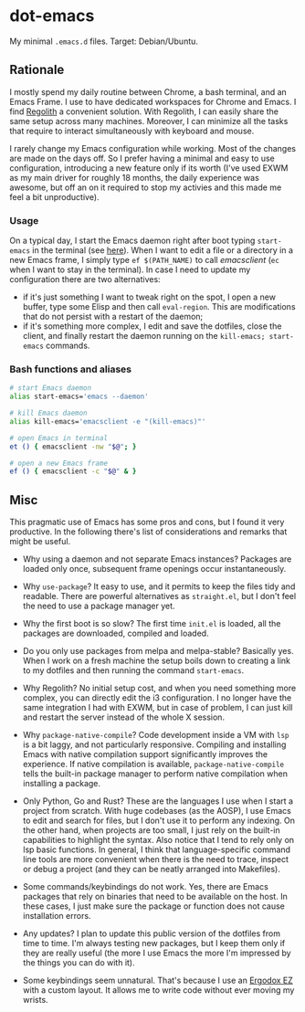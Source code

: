 # dot-emacs

My minimal `.emacs.d` files. Target: Debian/Ubuntu.

## Rationale

I mostly spend my daily routine between Chrome, a bash terminal, and
an Emacs Frame. I use to have dedicated workspaces for Chrome and
Emacs. I find [Regolith](https://regolith-linux.org/) a convenient
solution. With Regolith, I can easily share the same setup across many
machines. Moreover, I can minimize all the tasks that require to
interact simultaneously with keyboard and mouse.

I rarely change my Emacs configuration while working. Most of the
changes are made on the days off. So I prefer having a minimal and
easy to use configuration, introducing a new feature only if its worth
(I've used EXWM as my main driver for roughly 18 months, the daily
experience was awesome, but off an on it required to stop my activies
and this made me feel a bit unproductive).

### Usage

On a typical day, I start the Emacs daemon right after boot typing
`start-emacs` in the terminal (see
[here](#bash-functions-and-aliases)). When I want to edit a file or a
directory in a new Emacs frame, I simply type `ef $(PATH_NAME)` to
call _emacsclient_ (`ec` when I want to stay in the terminal). In case
I need to update my configuration there are two alternatives:
+ if it's just something I want to tweak right on the spot, I open a
  new buffer, type some Elisp and then call `eval-region`. This are
  modifications that do not persist with a restart of the daemon;
+ if it's something more complex, I edit and save the dotfiles, close
  the client, and finally restart the daemon running on the
  `kill-emacs; start-emacs` commands.
  
### Bash functions and aliases

```bash
# start Emacs daemon
alias start-emacs='emacs --daemon'

# kill Emacs daemon
alias kill-emacs='emacsclient -e "(kill-emacs)"'

# open Emacs in terminal
et () { emacsclient -nw "$@"; }

# open a new Emacs frame
ef () { emacsclient -c "$@" & }
```
  
## Misc

This pragmatic use of Emacs has some pros and cons, but I found it
very productive. In the following there's list of considerations and
remarks that might be useful.

+ Why using a daemon and not separate Emacs instances? Packages are
  loaded only once, subsequent frame openings occur instantaneously.

+ Why `use-package`? It easy to use, and it permits to keep the files
  tidy and readable. There are powerful alternatives as `straight.el`,
  but I don't feel the need to use a package manager yet.

+ Why the first boot is so slow? The first time `init.el` is loaded,
  all the packages are downloaded, compiled and loaded. 

+ Do you only use packages from melpa and melpa-stable? Basically
  yes. When I work on a fresh machine the setup boils down to creating
  a link to my dotfiles and then running the command `start-emacs`.
  
+ Why Regolith? No initial setup cost, and when you need something
  more complex, you can directly edit the i3 configuration. I no
  longer have the same integration I had with EXWM, but in case of
  problem, I can just kill and restart the server instead of the whole
  X session.
  
+ Why `package-native-compile`? Code development inside a VM with
  `lsp` is a bit laggy, and not particularly responsive. Compiling and
  installing Emacs with native compilation support significantly
  improves the experience. If native compilation is available,
  `package-native-compile` tells the built-in package manager to
  perform native compilation when installing a package.
  
+ Only Python, Go and Rust? These are the languages I use when I start
  a project from scratch. With huge codebases (as the AOSP), I use
  Emacs to edit and search for files, but I don't use it to perform
  any indexing. On the other hand, when projects are too small, I just
  rely on the built-in capabilities to highlight the syntax. Also
  notice that I tend to rely only on lsp basic functions. In general,
  I think that language-specific command line tools are more
  convenient when there is the need to trace, inspect or debug a
  project (and they can be neatly arranged into Makefiles).

+ Some commands/keybindings do not work. Yes, there are Emacs packages
  that rely on binaries that need to be available on the host. In
  these cases, I just make sure the package or function does not cause
  installation errors. 

+ Any updates? I plan to update this public version of the dotfiles
  from time to time. I'm always testing new packages, but I keep them
  only if they are really useful (the more I use Emacs the more I'm
  impressed by the things you can do with it).
  
+ Some keybindings seem unnatural. That's because I use an [Ergodox
EZ](https://ergodox-ez.com/) with a custom layout. It allows me to
write code without ever moving my wrists.
